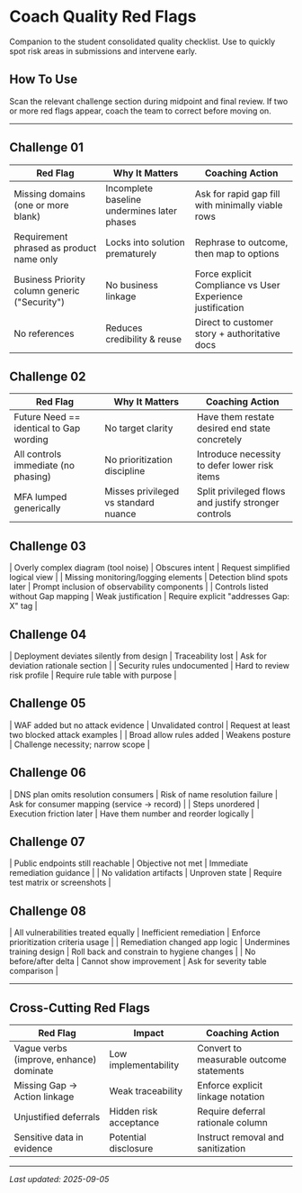 # Coach Quality Red Flags
Companion to the student consolidated quality checklist. Use to quickly spot risk areas in submissions and intervene early.

## How To Use
Scan the relevant challenge section during midpoint and final review. If two or more red flags appear, coach the team to correct before moving on.

---
## Challenge 01
| Red Flag | Why It Matters | Coaching Action |
|----------|----------------|-----------------|
| Missing domains (one or more blank) | Incomplete baseline undermines later phases | Ask for rapid gap fill with minimally viable rows |
| Requirement phrased as product name only | Locks into solution prematurely | Rephrase to outcome, then map to options |
| Business Priority column generic ("Security") | No business linkage | Force explicit Compliance vs User Experience justification |
| No references | Reduces credibility & reuse | Direct to customer story + authoritative docs |

## Challenge 02
| Red Flag | Why It Matters | Coaching Action |
|----------|----------------|-----------------|
| Future Need == identical to Gap wording | No target clarity | Have them restate desired end state concretely |
| All controls immediate (no phasing) | No prioritization discipline | Introduce necessity to defer lower risk items |
| MFA lumped generically | Misses privileged vs standard nuance | Split privileged flows and justify stronger controls |

## Challenge 03
| Overly complex diagram (tool noise) | Obscures intent | Request simplified logical view |
| Missing monitoring/logging elements | Detection blind spots later | Prompt inclusion of observability components |
| Controls listed without Gap mapping | Weak justification | Require explicit "addresses Gap: X" tag |

## Challenge 04
| Deployment deviates silently from design | Traceability lost | Ask for deviation rationale section |
| Security rules undocumented | Hard to review risk profile | Require rule table with purpose |

## Challenge 05
| WAF added but no attack evidence | Unvalidated control | Request at least two blocked attack examples |
| Broad allow rules added | Weakens posture | Challenge necessity; narrow scope |

## Challenge 06
| DNS plan omits resolution consumers | Risk of name resolution failure | Ask for consumer mapping (service → record) |
| Steps unordered | Execution friction later | Have them number and reorder logically |

## Challenge 07
| Public endpoints still reachable | Objective not met | Immediate remediation guidance |
| No validation artifacts | Unproven state | Require test matrix or screenshots |

## Challenge 08
| All vulnerabilities treated equally | Inefficient remediation | Enforce prioritization criteria usage |
| Remediation changed app logic | Undermines training design | Roll back and constrain to hygiene changes |
| No before/after delta | Cannot show improvement | Ask for severity table comparison |

---
## Cross-Cutting Red Flags
| Red Flag | Impact | Coaching Action |
|----------|--------|-----------------|
| Vague verbs (improve, enhance) dominate | Low implementability | Convert to measurable outcome statements |
| Missing Gap → Action linkage | Weak traceability | Enforce explicit linkage notation |
| Unjustified deferrals | Hidden risk acceptance | Require deferral rationale column |
| Sensitive data in evidence | Potential disclosure | Instruct removal and sanitization |

---
_Last updated: 2025-09-05_
